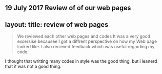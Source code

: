 ﻿19 July 2017
Review of of our web pages
---
layout: 
title: review of web pages
---

>We reviewed each other web pages and codes
>It was a very good excersise becausee I got a diffrent perspective on how my Web page looked like.
>I also recieved feedback which was useful regarding my code.

I thought that writting many codes in style  was the good thing, but i leanerd that it was not a good thing.

